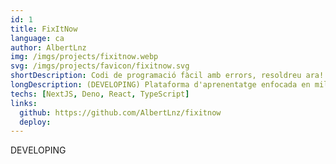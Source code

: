 ```yaml
---
id: 1
title: FixItNow
language: ca
author: AlbertLnz
img: /imgs/projects/fixitnow.webp
svg: /imgs/projects/favicon/fixitnow.svg
shortDescription: Codi de programació fàcil amb errors, resoldreu ara!
longDescription: (DEVELOPING) Plataforma d'aprenentatge enfocada en millorar els fundaments de programació mitjançant breus problemes de codi. Ideal per principiants i programadors experimentats per tal de practicar y enfortir habilitats en un entorn interactiu.
techs: [NextJS, Deno, React, TypeScript]
links:
  github: https://github.com/AlbertLnz/fixitnow
  deploy:
---
```


DEVELOPING
